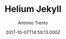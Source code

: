---
title: Helium Jekyll
github: 'https://github.com/heliumjk/heliumjk.github.io'
demo: 'https://heliumjk.github.io/'
author: Antonio Trento
ssg:
  - Jekyll
cms:
  - No Cms
date: 2017-10-07T14:59:13.000Z
github_branch: master
description: Bootstrap 4 responsive Jekyll Theme.
stale: false
---